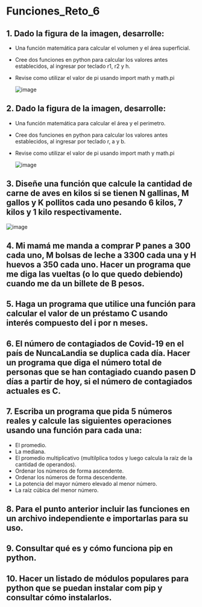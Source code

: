 # Funciones_Reto_6
## 1. Dado la figura de la imagen, desarrolle:
  + Una función matemática para calcular el volumen y el área superficial.
  + Cree dos funciones en python para calcular los valores antes establecidos, al ingresar por teclado r1, r2 y h.
  + Revise como utilizar el valor de pi usando import math y math.pi

    ![image](https://github.com/Cate1911/Funciones_Reto_6/assets/141857246/84d4f163-fd9b-4d0a-b964-a0e7a8b7d9a2)

## 2. Dado la figura de la imagen, desarrolle:
  + Una función matemática para calcular el área y el perimetro.
  + Cree dos funciones en python para calcular los valores antes establecidos, al ingresar por teclado r, a y b.
  + Revise como utilizar el valor de pi usando import math y math.pi

    ![image](https://github.com/Cate1911/Funciones_Reto_6/assets/141857246/6d424424-e1ee-4bca-8084-2ec1fa4a7b38)

## 3. Diseñe una función que calcule la cantidad de carne de aves en kilos si se tienen N gallinas, M gallos y K pollitos cada uno pesando 6 kilos, 7 kilos y 1 kilo respectivamente.
  
  ![image](https://github.com/Cate1911/Funciones_Reto_6/assets/141857246/440e85cb-fa66-4212-a74b-6533926b58f8)

## 4. Mi mamá me manda a comprar P panes a 300 cada uno, M bolsas de leche a 3300 cada una y H huevos a 350 cada uno. Hacer un programa que me diga las vueltas (o lo que quedo debiendo) cuando me da un billete de B pesos.
## 5. Haga un programa que utilice una función para calcular el valor de un préstamo C usando interés compuesto del i por n meses.
## 6. El número de contagiados de Covid-19 en el país de NuncaLandia se duplica cada día. Hacer un programa que diga el número total de personas que se han contagiado cuando pasen D días a partir de hoy, si el número de contagiados actuales es C.
## 7. Escriba un programa que pida 5 números reales y calcule las siguientes operaciones usando una función para cada una:
  + El promedio.
  + La mediana.
  + El promedio multiplicativo (multilplica todos y luego calcula la raíz de la cantidad de operandos).
  + Ordenar los números de forma ascendente.
  + Ordenar los números de forma descendente.
  + La potencia del mayor número elevado al menor número.
  + La raíz cúbica del menor número.
## 8. Para el punto anterior incluir las funciones en un archivo independiente e importarlas para su uso.
## 9. Consultar qué es y cómo funciona pip en python.
## 10. Hacer un listado de módulos populares para python que se puedan instalar com pip y consultar cómo instalarlos.
